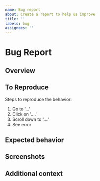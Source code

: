 ```yaml
---
name: Bug report
about: Create a report to help us improve
title: ''
labels: bug
assignees: ''
---
```


# Bug Report

## Overview
<!-- A clear and concise description of what the bug is. -->

## To Reproduce

Steps to reproduce the behavior:

1. Go to '...'
2. Click on '....'
3. Scroll down to '....'
4. See error

## Expected behavior
<!-- A clear and concise description of what you expected to happen. -->

## Screenshots
<!-- If applicable, add screenshots to help explain your problem. -->

## Additional context
<!-- Add any other context about the problem here. -->
